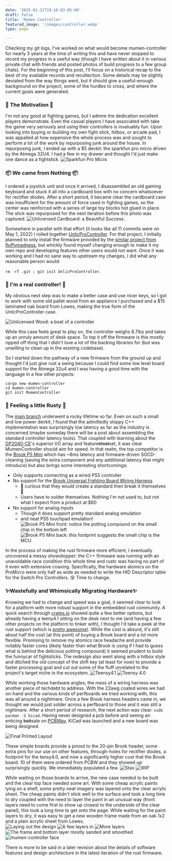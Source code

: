 ```yaml
---
date: '2025-01-11T19:16:03-05:00'
draft: false
title: 'Mumen Controller'
featured_image: '/images/controller.webp'
type: page

---
```


Checking my git logs, I've worked on what would become mumen-controller for nearly 3 years at the time of writing this and have never stopped to record my progress in a useful way (though I have written about it in various private chat with friends and posted photos of build progress to a few group chats). For the beginning of this post, I'll focus on a historical recap to the best of my available records and recollection. Some details may be slightly deviated from the way things went, but it should give a useful-enough background on the project, some of the hurdles to cross, and where the current goals were generated. 

### 🥊 The Motivation 🥊
I'm not any good at fighting games, but I admire the dedication excellent players demonstrate. Even the casual players I have associated with take the game very seriously and using their controllers is invaluably fun. Upon looking into buying or building my own fight stick, hitbox, or arcade pad, I was appalled at how expensive the whole process was and sought to perform a lot of the work by repurposing junk around the house. In repurposing junk, I ended up with a $5 devkit: the sparkfun pro micro driven by the Atmega 32U4. I had a few in my drawer and thought I'd just make one dance as a fightstick. 
![Sparkfun Pro Micro](/images/promicro.webp)

### 📦 We came from Nothing 📦
I ordered a joystick unit and once it arrived, I disassembled an old gaming keyboard and stuck it all into a cardboard box with no concern whatsoever for rectifier diodes. After a short period, it became clear the cardboard case was insufficient for the amount of force used in fighting games, so the center was reinforced with a series of large toy blocks hot glued in place. The stick was repurposed for the next iteration before this photo was captured.
![Unlicensed Cardboard: a Beautiful Success.](/images/unlicensed-cardboard50.webp)

Somewhere in parallel with that effort (it looks like all 11 commits were on May 1, 2022) I rolled together [UnlicProController](https://github.com/nulvox/UnlicProController). For that project, I initially planned to only install the firmware provided by the [similar project from fluffymadness](https://github.com/fluffymadness/ATMega32U4-Switch-Fightstick), but whickly found myself changing enough to make it my own repo and developing features other users would not want. Once it was working and I had no sane way to upstream my changes, I did what any reasonable person would: 

`rm -rf .git ; git init UnlicProController`.

### 🤥 I'm a real controller! 🤥
My obvious next step was to make a better case and use nicer keys, so I got to work with some old pallet wood from an appliance I purchased and a $15 laminated oak board from Lowes, making the true form of the UnlicProController case. 

![Unlicensed Wood: a boat of a controller](/images/unlicensed-wood50.webp)

While this case feels great to play on, the controller weighs 8.7lbs and takes up an unruly amount of desk space. To top it off the firmware is this mostly ripped off thing that I didn't love a lot of the backing libraries for (but was unwilling to clean up in the existing codebase). 

So I started down the pathway of a new firmware from the ground up and thought I'd just give rust a swing because I could find some low level board support for the Atmega 32u4 and I was having a good time with the language in a few other projects: 

```
cargo new mumen-controller 
cd mumen-controller  
git init MumenController
```

### 🦀 Feeling a little Rusty 🦀
The [main branch](https://github.com/nulvox/MumenController) underwent a rocky lifetime so far. Even on such a small and low power devkit, I found that the admittedly sloppy C++ implementation was surprisingly low latency as far as the industry is concerned (maybe someday there will be a post about assembling the standard controller latency tools). That coupled with learning about the [GP2040-CE](https://github.com/OpenStickCommunity/GP2040-CE)'s superior I/O array and feature~~bloat~~set, it was clear MumenController should aim for speed. In that realm, the top competitor is the [Brook P5 Mini](https://focusattack.com/brook-p5-mini-fight-board-pcba/) which has ~8ms latency and firmware-driven SOCD-cleaning (saving the extra component and any additional latency that might introduce) but also brings some interesting shortcomings:
 - Only supports connecting as a wired PS5 controller
 - No support for the [Brook Universal Fighting Board Wiring Harness](https://focusattack.com/bundle-japan-wiring-for-brook-ufb-gp2040-ce/)
   - 🧐 curious that they would create a standard then break it themselves 🧐
   - Users have to solder themselves. Nothing I'm not used to, but not what I expect from a product at $60
 - No support for analog inputs 
   - Though it does support pretty standard analog emulation
   - and neat PS5 touchpad emulation!
![Brook P5 Mini front: notice the potting compound on the small chip in the bottom left](/images/brook-front50.webp) ![Brook P5 Mini back: this footprint suggests the small chip is the MCU](/images/brook-back50.webp)

In the process of making the rust firmware more efficient, I eventually uncovered a messy showstopper: the C++ firmware was running with an unavoidable race condition this whole time and rustc was having no part of it even with extensive coaxing. Specifically, the hardware atomics on the ProMicro were only half as wide as needed to write the HID Descriptor table for the Switch Pro Controllers. 😵 Time to change. 

### ✨Wastefully and Whimsically Migrating Hardware✨
Knowing we had to change and speed was a goal, it seemed clear to look for a platform with more robust support in the embedded rust community. A quick search through [crates.io](https://crates.io/search?q=bsp) showed quite a few better options, but already having a teeny4.1 sitting on the desk next to me (and having a few other projects on the platform to tinker with), I thought I'd take a peek at the rust support (which is [pretty awesome](https://crates.io/crates/teensy4-bsp)). While the cost is absurd, it's still about half the cost (at this point) of buying a Brook board and a lot more flexible. Promising to remove my atomics race headache and provide notably faster cores (likely faster than what Brook is using if I had to guess what is behind the delicious potting compound) it seemed prudent to build the funnycar of fightsticks. The redesign also went along with a hitbox style and ditched the old concept of the shift key (at least for now) to provide a faster processing goal and cut out some of the fluff unrelated to the project's target niche in the ecosystem. 
![Teensy4.1](/images/teensy4.1-70.webp) ![Teensy 4.0](/images/teensy4.0-25.webp)

While working those hardware angles, the mess of a wiring harness was another piece of techdebt to address. With the 22awg coated wires we had on-hand and the various kinds of perfboards we tried working with, this was all around a nightmare. Once a few Brook harness headers came in, we thought we would just solder across a perfboard to those and it was still a nightmare. After a short period of research, the next action was clear: `sudo pacman -S kicad`. Having never designed a pcb before and seeing an enticing ~~bait~~sale on [PCBWay](https://www.pcbway.com/Member/Login/?from=bingSE06), KiCad was launched and a new board was being designed. 

![Final Printed Layout](/images/pcb-layout50.webp)

These simple boards provide a pinout to the 20-pin Brook header, some extra pins for our use on other features, through-holes for rectifier diodes, a footprint for the tensy4.0, and now a significantly higher cost that the Brook board. 10 of them were ordered from PCBW and they showed up surprisingly quickly. We immediately populated a few.
![Stax](/images/board-stack.webp)
![WIP](/images/populating.webp)

While waiting on those boards to arrive, the new case needed to be built and the clear top face needed some art. With some cheap acrylic paints lying on a shelf, some pretty neat imagery was layered onto the clear acrylic sheet. The cheap paints didn't stick well to the surface and took a long time to dry coupled with the need to layer the paint in an unusual way (front layers need to come first to show up closest to the underside of the clear panel), this took a long time to get onto the page. While waiting for the paint layers to dry, it was easy to get a new wooden frame made from an oak 1x2 and a plain acrylic sheet from Lowes.  
![Laying out the design](/images/paint-layout.webp) ![A few layers in](/images/paint-wip1.webp) ![More layers](/images/paint-wip2-50.webp) ![The frame and bottom layer mostly sanded and smoothed](/images/frame50.webp) ![mumen-controller face](/images/controller.webp)

There is more to be said in a later revision about the details of software features and design architecture in the latest iteration of the rust firmware. 